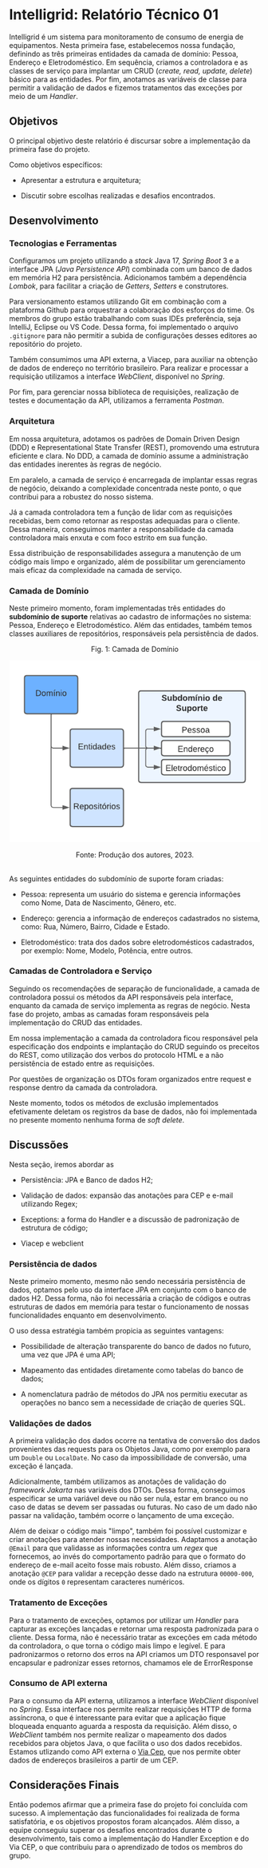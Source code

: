 # Intelligrid: Relatório Técnico 01

Intelligrid é um sistema para monitoramento de consumo de energia de equipamentos. Nesta primeira fase, estabelecemos nossa fundação, definindo as três primeiras entidades da camada de domínio: Pessoa, Endereço e Eletrodoméstico. Em sequência, criamos a controladora e as classes de serviço para implantar um CRUD (*create, read, update, delete*) básico para as entidades. Por fim, anotamos as variáveis de classe para permitir a validação de dados e fizemos tratamentos das exceções por meio de um *Handler*.

## Objetivos

O principal objetivo deste relatório é discursar sobre a implementação da primeira fase do projeto.

Como objetivos específicos:

- Apresentar a estrutura e arquitetura;

- Discutir sobre escolhas realizadas e desafios encontrados.

## Desenvolvimento

### Tecnologias e Ferramentas

Configuramos um projeto utilizando a *stack* Java 17, *Spring Boot* 3 e a interface JPA (*Java Persistence API*) combinada com um banco de dados em memória H2 para persistência. Adicionamos também a dependência *Lombok*, para facilitar a criação de *Getters*, *Setters* e construtores.

Para versionamento estamos utilizando Git em combinação com a plataforma Github para orquestrar a colaboração dos esforços do time. Os membros do grupo estão trabalhando com suas IDEs preferência, seja IntelliJ, Eclipse ou VS Code. Dessa forma, foi implementado o arquivo `.gitignore` para não permitir a subida de configurações desses editores ao repositório do projeto.

Também consumimos uma API externa, a Viacep, para auxiliar na obtenção de dados de endereço no território brasileiro. Para realizar e processar a requisição utilizamos a interface *WebClient*, disponível no *Spring*.

Por fim, para gerenciar nossa biblioteca de requisições, realização de testes e documentação da API, utilizamos a ferramenta *Postman*.

### Arquitetura

Em nossa arquitetura, adotamos os padrões de Domain Driven Design (DDD) e 
Representational State Transfer (REST), promovendo uma estrutura eficiente e clara. 
No DDD, a camada de domínio assume a administração das entidades inerentes às regras de negócio.

Em paralelo, a camada de serviço é encarregada de implantar essas regras de negócio, 
deixando a complexidade concentrada neste ponto, o que contribui para a robustez do nosso sistema.

Já a camada controladora tem a função de lidar com as requisições recebidas, 
bem como retornar as respostas adequadas para o cliente. Dessa maneira, 
conseguimos manter a responsabilidade da camada controladora mais enxuta e com foco estrito em sua função.

Essa distribuição de responsabilidades assegura a manutenção de um código mais limpo e organizado, 
além de possibilitar um gerenciamento mais eficaz da complexidade na camada de serviço.

### Camada de Domínio

Neste primeiro momento, foram implementadas três entidades do **subdomínio de suporte** relativas ao cadastro de informações no sistema: Pessoa, Endereço e Eletrodoméstico. Além das entidades, também temos classes auxiliares de repositórios, responsáveis pela persistência de dados.

<center>Fig. 1: Camada de Domínio</center>

![](imgs/dominio.png)

<center>Fonte: Produção dos autores, 2023.</center>
<br>

As seguintes entidades do subdomínio de suporte foram criadas:

- Pessoa: representa um usuário do sistema e gerencia informações como Nome, Data de Nascimento, Gênero, etc.

- Endereço: gerencia a informação de endereços cadastrados no sistema, como: Rua, Número, Bairro, Cidade e Estado.

- Eletrodoméstico: trata dos dados sobre eletrodomésticos cadastrados, por exemplo: Nome, Modelo, Potência, entre outros.

### Camadas de Controladora e Serviço

Seguindo os recomendações de separação de funcionalidade, a camada de controladora possui os métodos da API responsáveis pela interface, enquanto da camada de serviço implementa as regras de negócio. Nesta fase do projeto, ambas as camadas foram responsáveis pela implementação do CRUD das entidades.

Em nossa implementação a camada da controladora ficou responsável pela especificação dos endpoints e implantação do CRUD seguindo os preceitos do REST, como utilização dos verbos do protocolo HTML e a não persistência de estado entre as requisições.

Por questões de organização os DTOs foram organizados entre request e response dentro da camada da controladora.

Neste momento, todos os métodos de exclusão implementados efetivamente deletam os registros da base de dados, não foi implementada no presente momento nenhuma forma de *soft delete*.

## Discussões

Nesta seção, iremos abordar as 

- Persistência: JPA e Banco de dados H2;

- Validação de dados: expansão das anotações para CEP e e-mail utilizando Regex;

- Exceptions: a forma do Handler e a discussão de padronização de estrutura de código;

- Viacep e webclient

### Persistência de dados

Neste primeiro momento, mesmo não sendo necessária persistência de dados, optamos pelo uso da interface JPA em conjunto com o banco de dados H2. Dessa forma, não foi necessária a criação de códigos e outras estruturas de dados em memória para testar o funcionamento de nossas funcionalidades enquanto em desenvolvimento.

O uso dessa estratégia também propicia as seguintes vantagens:

- Possibilidade de alteração transparente do banco de dados no futuro, uma vez que JPA é uma API;

- Mapeamento das entidades diretamente como tabelas do banco de dados;

- A nomenclatura padrão de métodos do JPA nos permitiu executar as operações no banco sem a necessidade de criação de queries SQL.

### Validações de dados

A primeira validação dos dados ocorre na tentativa de conversão dos dados provenientes das requests para os Objetos Java, como por exemplo para um `Double` ou `LocalDate`. No caso da impossibilidade de conversão, uma exceção é lançada.

Adicionalmente, também utilizamos as anotações de validação do *framework Jakarta* nas variáveis dos DTOs. Dessa forma, conseguimos especificar se uma variável deve ou não ser nula, estar em branco ou no caso de datas se devem ser passadas ou futuras. No caso de um dado não passar na validação, também ocorre o lançamento de uma exceção.

Além de deixar o código mais "limpo", também foi possível customizar e criar anotações para atender nossas necessidades. Adaptamos a anotação `@Email` para que validasse as informações contra um *regex* que fornecemos, ao invés do comportamento padrão para que o formato do endereço de e-mail aceito fosse mais robusto. Além disso, criamos a anotação `@CEP` para validar a recepção desse dado na estrutura `00000-000`, onde os dígitos `0` representam caracteres numéricos.

### Tratamento de Exceções

Para o tratamento de exceções, optamos por utilizar um *Handler* para capturar as exceções lançadas e retornar uma resposta padronizada para o cliente. Dessa forma, não é necessário tratar as exceções em cada método da controladora, o que torna o código mais limpo e legível.
E para padronizarmos o retorno dos erros na API criamos um DTO responsavel por encapsular e padronizar esses retornos, chamamos ele de ErrorResponse

### Consumo de API externa
Para o consumo da API externa, utilizamos a interface *WebClient* disponível no *Spring*. Essa interface nos permite realizar requisições HTTP de forma assíncrona, o que é interessante para evitar que a aplicação fique bloqueada enquanto aguarda a resposta da requisição. Além disso, o *WebClient* também nos permite realizar o mapeamento dos dados recebidos para objetos Java, o que facilita o uso dos dados recebidos.
Estamos utlizando como API externa o [Via Cep](https://viacep.com.br/), que nos permite obter dados de endereços brasileiros a partir de um CEP.

## Considerações Finais
Então podemos afirmar que a primeira fase do projeto foi concluída com sucesso. 
A implementação das funcionalidades foi realizada de forma satisfatória, 
e os objetivos propostos foram alcançados. 
Além disso, a equipe conseguiu superar os desafios encontrados durante o desenvolvimento, 
tais como a implementação do Handler Exception e do Via CEP, 
o que contribuiu para o aprendizado de todos os membros do grupo.